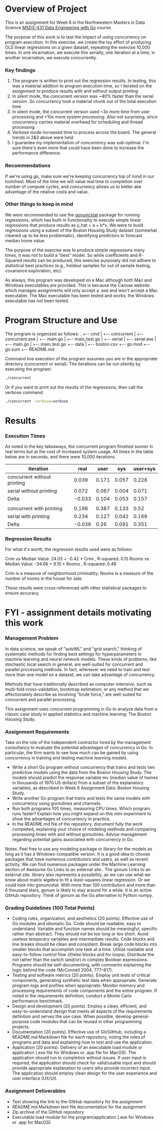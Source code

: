 # Overview of Project

This is an assignment for Week 6 in the Northwestern Masters in Data Science [MSDS-431 Data Engineering with Go](https://msdsgo.netlify.app/data-engineering-with-go/) course.

The purpose of this work is to test the impact of using concurrency on program execution.  In this exercise, we create the toy effort of producing OLS linear regressions on a given dataset, repeating the exercise 10,000 times.  In one incarnation, we execute this serially, one iteration at a time; in another incarnation, we execute concurrently.

### Key findings
1. The program is written to print out the regression results.  In testing, this was a material addition to program execution time, so I iterated on the assignment to produce results with and without output printing
2. In silent mode, the concurrent version was ~40% faster than the serial version.  So concurrency took a material chunk out of the total execution time
3. In silent mode, the concurrent version used ~3x more time from user processing and >10x more system processing.  Also not surprising, since concurrency carries material overhead for scheduling and thread processing
4. Verbose mode increased time to process across the board.  The general trends in 2&3 above were held
5. I guarantee my implementation of concurrency was sub-optimal.  I'm sure there's even more that could have been done to increase the performance difference.

### Recommendations
If we're using go, make sure we're keeping concurrency top of mind in our toolchest.  Most of the time we will value real time to completion over number of compute cycles, and concurrency allows us to better ake advantage of the relative costs and value.

### Other things to keep in mind

We were recommended to use the [gonum/stat](https://pkg.go.dev/gonum.org/v1/gonum/stat) package for running regressions, which has built-in functionality to execute simple linear regressions that produce results as y_hat = a + b*x.  We were to build regressions using a subset of the Boston Housing Study dataset (somewhat cleaned up to be less problematic), identifying predictors to forecast median home value.

The purpose of the exercise was to produce simple regressions many times, it was not to build a "best" model.  So while coefficients and R-Squared results can be produced, this exercise purposely did not adhere to statistical best practices (e.g., holdout samples for out of sample testing, covariance exploration, etc).

As always, this program was developed on a Mac although both Mac and Windows executables are provided.  This is because the Canvas website which manages assignments will only accept a .exe and won't accept a Mac executable.  The Mac executable has been tested and works; the Windows executable has not been tested.

# Program Structure and Use

The program is organized as follows:
.
+-- cmd
|   +-- concurrent
|       +-- concurrent.exe
|       +-- main.go
|       +-- main_test.go
|   +-- serial
|       +-- serial.exe
|       +-- main.go
|       +-- main_test.go
+-- data
|   +-- boston.csv
+-- go.mod
+-- go.sum
+-- README.md

Command line execution of the program assumes you are in the appropriate directory (concurrent or serial).  The iterations can be run silently by executing the program:


```bash
./concurrent
```

Or if you want to print out the results of the regressions, then call the verbose command:

```bash
./concurrent -verbose=verbose
```

# Results

### Execution Times

As noted in the key takeaways, the concurrent program finished sooner in real terms but at the cost of increased system usage.  All times in the table below are in seconds, and there were 10,000 iterations.

| Iteration                   | real    | user  | sys   | user+sys |
| --------------------------- | ------- | ----- | ----- | -------- |
| concurrent without printing | 0.039   | 0.171 | 0.057 | 0.228    |
| serial without printing     | 0.072   | 0.067 | 0.004 | 0.071    |
| Delta                       | \-0.033 | 0.104 | 0.053 | 0.157    |
|                             |         |       |       |          |
| concurrent with printing    | 0.198   | 0.387 | 0.133 | 0.52     |
| serial with printing        | 0.234   | 0.127 | 0.042 | 0.169    |
| Delta                       | \-0.036 | 0.26  | 0.091 | 0.351    |

### Regression Results

For what it's worth, the regression results used were as follows:

Crim vs Median Value: 24.03 + -0.42 * Crim , R-squared: 0.15
Rooms vs Median Value: -34.66 + 9.10 * Rooms , R-squared: 0.48

Crim is a measure of neighborhood criminality; Rooms is a measure of the number of rooms in the house for sale.

These results were cross-referenced with other statistical packages to ensure accuracy.

# FYI - assignment details motivating this work

### Management Problem

In data science, we speak of "autoML" and "grid search," thinking of systematic methods for finding best settings for hyperparameters in machine learning and neural network models. These kinds of problems, like stochastic local search in general, are well-suited for concurrent and parallel processing methods. In fact, whenever we need to train and test more than one model on a dataset, we can take advantage of concurrency. 

Methods that have traditionally described as computer-intensive, such as multi-fold cross-validation, bootstrap estimation, or any method that we affectionately describe as involving "brute force," are well-suited for concurrent and parallel processing. 

This assignment uses concurrent programming in Go to analyze data from a classic case study in applied statistics and machine learning: The Boston Housing Study.

### Assignment Requirements 

Take on the role of the independent contractor hired by the management consultancy to evaluate the potential advantages of concurrency in Go. In particular, the firm wants to see how much can be gained by using concurrency in training and testing machine learning models.

* Write a short Go program without concurrency that trains and tests two predictive models using the data from the Boston Housing Study. The models should predict the response variable mv (median value of homes in thousands of 1970 US dollars) from a subset of the explanatory variables, as described in Week 6 Assignment Data: Boston Housing Study.  
* Write another Go program that trains and tests the same models with concurrency using goroutines and channels.
* Run both programs 100 times, measuring CPU times. Which program runs faster?  Explain how you might expand on this mini experiment to show the advantages of concurrency in practice.
* In the README.md file of the repository, document fully the work completed, explaining your choice of modeling methods and comparing processing times with and without goroutines.  Advise management regarding potential gains associated with concurrency in Go.

Notes. Feel free to use any modeling package or library for the models as long as it has a Windows-compatible version. It is a good idea to choose packages that have numerous contributors and users, as well as recent activity.  We can find numerous packages under the Machine Learning section of Awesome Go Links to an external site.. The gonum Links to an external site. library also represents a possibility, as we can use what we know about matrix algebra to fit a least-squares linear regression. Or we could look into gonum/stat. With more than 100 contributors and more than 6 thousand stars, gonum is likely to stay around for a while. It is an active GitHub repository. Think of gonum as the Go alternative to Python numpy.

### Grading Guidelines (100 Total Points)

* Coding rules, organization, and aesthetics (20 points). Effective use of Go modules and idiomatic Go. Code should be readable, easy to understand. Variable and function names should be meaningful, specific rather than abstract. They should not be too long or too short. Avoid useless temporary variables and intermediate results. Code blocks and line breaks should be clean and consistent. Break large code blocks into smaller blocks that accomplish one task at a time. Utilize readable and easy-to-follow control flow (if/else blocks and for loops). Distribute the not rather than the switch (and/or) in complex Boolean expressions. Programs should be self-documenting, with comments explaining the logic behind the code (McConnell 2004, 777–817).
* Testing and software metrics (20 points). Employ unit tests of critical components, generating synthetic test data when appropriate. Generate program logs and profiles when appropriate. Monitor memory and processing requirements of code components and the entire program. If noted in the requirements definition, conduct a Monte Carlo performance benchmark.
* Design and development (20 points). Employ a clean, efficient, and easy-to-understand design that meets all aspects of the requirements definition and serves the use case. When possible, develop general-purpose code modules that can be reused in other programming projects.
* Documentation (20 points). Effective use of Git/GitHub, including a README.md Markdown file for each repository, noting the roles of programs and data and explaining how to test and use the application.
* Application (20 points). Delivery of an executable load module or application (.exe file for Windows or .app file for MacOS). The application should run to completion without issues. If user input is required, the application should check for valid/usable input and should provide appropriate explanation to users who provide incorrect input. The application should employ clean design for the user experience and user interface (UX/UI).

### Assignment Deliverables

* Text showing the link to the GitHub repository for the assignment
* README.md Markdown text file documentation for the assignment
* Zip archive of the GitHub repository
* Executable load module for the program/application (.exe for Windows or .app for MacOS)
